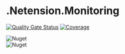 # .Netension.Monitoring

[![Quality Gate Status](https://sonarqube.mihben.net/api/project_badges/measure?project=netension_monitoring&metric=alert_status)](https://sonarqube.mihben.net/dashboard?id=netension_monitoring)
[![Coverage](https://sonarqube.mihben.net/api/project_badges/measure?project=netension_monitoring&metric=coverage)](https://sonarqube.mihben.net/dashboard?id=netension_monitoring)  

![Nuget](https://img.shields.io/nuget/v/Netension.Monitoring.Core?label=Netension.Monitoring.Core&style=plastic)  
![Nuget](https://img.shields.io/nuget/v/Netension.Monitoring.Prometheus?label=Netension.Monitoring.Prometheus&style=plastic)
